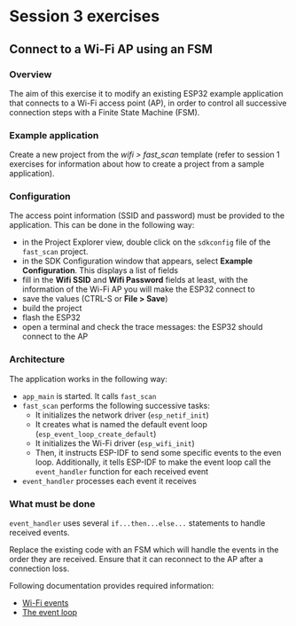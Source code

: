 # Session 3 exercises

## Connect to a Wi-Fi AP using an FSM

### Overview

The aim of this exercise it to modify an existing ESP32 example application that connects to a Wi-Fi access point (AP), in order to control all successive connection steps with a Finite State Machine (FSM).

### Example application

Create a new project from the *wifi > fast_scan* template (refer to session 1 exercises for information about how to create a project from a sample application).

### Configuration

The access point information (SSID and password) must be provided to the application. This can be done in the following way:
* in the Project Explorer view, double click on the `sdkconfig` file of the `fast_scan` project.
* in the SDK Configuration window that appears, select **Example Configuration**. This displays a list of fields
* fill in the **Wifi SSID** and **Wifi Password** fields at least, with the information of the Wi-Fi AP you will make the ESP32 connect to
* save the values (CTRL-S or **File > Save**)
* build the project
* flash the ESP32
* open a terminal and check the trace messages: the ESP32 should connect to the AP

### Architecture

The application works in the following way:
* `app_main` is started. It calls `fast_scan`
* `fast_scan` performs the following successive tasks:
  * It initializes the network driver (`esp_netif_init`)
  * It creates what is named the default event loop (`esp_event_loop_create_default`)
  * It initializes the Wi-Fi driver (`esp_wifi_init`)
  * Then, it instructs ESP-IDF to send some specific events to the even loop. Additionally, it tells ESP-IDF to make the event loop call the `event_handler` function for each received event
* `event_handler` processes each event it receives

### What must be done

`event_handler` uses several `if...then...else...` statements to handle received events.

Replace the existing code with an FSM which will handle the events in the order they are received. Ensure that it can reconnect to the AP after a connection loss.

Following documentation provides required information:
* [Wi-Fi events](https://docs.espressif.com/projects/esp-idf/en/v4.4.1/esp32/api-guides/wifi.html)
* [The event loop](https://docs.espressif.com/projects/esp-idf/en/v4.4.1/esp32/api-reference/system/esp_event.html)